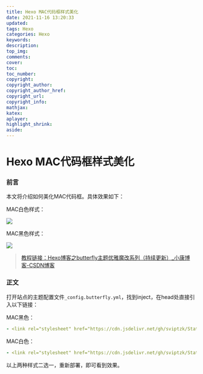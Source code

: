 ```yaml
---
title: Hexo MAC代码框样式美化
date: 2021-11-16 13:20:33
updated:
tags: Hexo
categories: Hexo
keywords: 
description:
top_img:
comments:
cover:
toc:
toc_number:
copyright:
copyright_author:
copyright_author_href:
copyright_url:
copyright_info:
mathjax:
katex:
aplayer:
highlight_shrink:
aside: 
---
```


# Hexo MAC代码框样式美化

### 前言

本文将介绍如何美化MAC代码框。具体效果如下：

MAC白色样式：

![](https://cdn.jsdelivr.net/gh/mbfjllybl/pictures-bed/202111161315229.png)

MAC黑色样式：

![](https://cdn.jsdelivr.net/gh/mbfjllybl/pictures-bed/202111161315933.png)

> [教程链接：Hexo博客之butterfly主题优雅魔改系列（持续更新）_小康博客-CSDN博客](https://blog.csdn.net/u012208219/article/details/106883001/)

### 正文

打开站点的主题配置文件`_config.butterfly.yml`，找到inject，在head处直接引入以下链接：

MAC黑色：

````yaml
- <link rel="stylesheet" href="https://cdn.jsdelivr.net/gh/sviptzk/StaticFile_HEXO@latest/butterfly/css/macblack.css">
````

MAC白色：

```yaml
- <link rel="stylesheet" href="https://cdn.jsdelivr.net/gh/sviptzk/StaticFile_HEXO@latest/butterfly/css/macWhite.css">
```

以上两种样式二选一，重新部署，即可看到效果。

